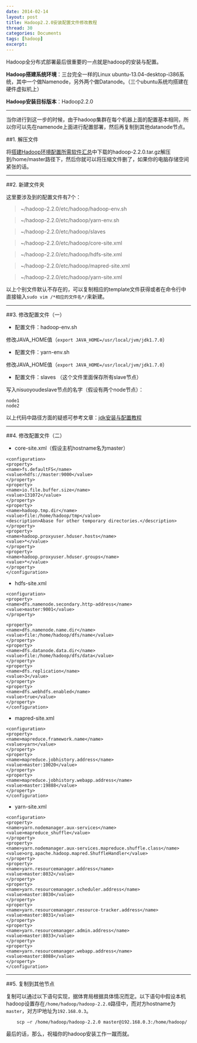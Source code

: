 ```yaml
---
date: 2014-02-14
layout: post
title: Hadoop2.2.0安装配置文件修改教程
thread: 30
categories: Documents
tags: [hadoop]
excerpt: 
---
```


Hadoop全分布式部署最后很重要的一点就是hadoop的安装与配置。

**Hadoop搭建系统环境**：三台完全一样的Linux ubuntu-13.04-desktop-i386系统，其中一个做Namenode，另外两个做Datanode。（三个ubuntu系统均搭建在硬件虚拟机上）

**Hadoop安装目标版本**：Hadoop2.2.0

----------

当你进行到这一步的时候，由于hadoop集群在每个机器上面的配置基本相同，所以你可以先在namenode上面进行配置部署，然后再复制到其他datanode节点。

##1. 解压文件

将[搭建Hadoop环境配置所需软件汇总](http://hijiangtao.github.io/2014/02/14/hadoopsetupsoftware)中下载的hadoop-2.2.0.tar.gz解压到/home/master路径下，然后你就可以将压缩文件删了，如果你的电脑存储空间紧张的话。

----------

##2. 新建文件夹

这里要涉及到的配置文件有7个：

>~/hadoop-2.2.0/etc/hadoop/hadoop-env.sh

>~/hadoop-2.2.0/etc/hadoop/yarn-env.sh

>~/hadoop-2.2.0/etc/hadoop/slaves

>~/hadoop-2.2.0/etc/hadoop/core-site.xml

>~/hadoop-2.2.0/etc/hadoop/hdfs-site.xml

>~/hadoop-2.2.0/etc/hadoop/mapred-site.xml

>~/hadoop-2.2.0/etc/hadoop/yarn-site.xml

以上个别文件默认不存在的，可以复制相应的template文件获得或者在命令行中直接输入`sudo vim /*相应的文件名*/`来新建。

----------

##3. 修改配置文件（一）

* 配置文件：hadoop-env.sh

修改JAVA_HOME值（`export JAVA_HOME=/usr/local/jvm/jdk1.7.0`）

* 配置文件：yarn-env.sh

修改JAVA_HOME值（`export JAVA_HOME=/usr/local/jvm/jdk1.7.0`）

* 配置文件：slaves （这个文件里面保存所有slave节点）

写入nisuoyoudeslave节点的名字（假设有两个node节点）：

```
node1
node2
```

以上代码中路径方面的疑惑可参考文章：[jdk安装与配置教程](http://hijiangtao.github.io/2014/02/14/hadoopjdk)

----------

##4. 修改配置文件（二）

* core-site.xml（假设主机hostname名为master）

```
<configuration>
<property>
<name>fs.defaultFS</name>
<value>hdfs://master:9000</value>
</property>
<property>
<name>io.file.buffer.size</name>
<value>131072</value>
</property>
<property>
<name>hadoop.tmp.dir</name>
<value>file:/home/hadoop/tmp</value>
<description>Abase for other temporary directories.</description>
</property>
<property>
<name>hadoop.proxyuser.hduser.hosts</name>
<value>*</value>
</property>
<property>
<name>hadoop.proxyuser.hduser.groups</name>
<value>*</value>
</property>
</configuration>
```

* hdfs-site.xml

```
<configuration>
<property>
<name>dfs.namenode.secondary.http-address</name>
<value>master:9001</value>
</property>
       
<property>
<name>dfs.namenode.name.dir</name>
<value>file:/home/hadoop/dfs/name</value>
</property>
<property>
<name>dfs.datanode.data.dir</name>
<value>file:/home/hadoop/dfs/data</value>
</property>
<property>
<name>dfs.replication</name>
<value>3</value>
</property>
<property>
<name>dfs.webhdfs.enabled</name>
<value>true</value>
</property>
</configuration>
```

* mapred-site.xml

```
<configuration>
<property>
<name>mapreduce.framework.name</name>
<value>yarn</value>
</property>
<property>
<name>mapreduce.jobhistory.address</name>
<value>master:10020</value>
</property>
<property>
<name>mapreduce.jobhistory.webapp.address</name>
<value>master:19888</value>
</property>
</configuration>
```

* yarn-site.xml

```
<configuration>
<property>
<name>yarn.nodemanager.aux-services</name>
<value>mapreduce_shuffle</value>
</property>
<property>
<name>yarn.nodemanager.aux-services.mapreduce.shuffle.class</name>
<value>org.apache.hadoop.mapred.ShuffleHandler</value>
</property>
<property>
<name>yarn.resourcemanager.address</name>
<value>master:8032</value>
</property>
<property>
<name>yarn.resourcemanager.scheduler.address</name>
<value>master:8030</value>
</property>
<property>
<name>yarn.resourcemanager.resource-tracker.address</name>
<value>master:8031</value>
</property>
<property>
<name>yarn.resourcemanager.admin.address</name>
<value>master:8033</value>
</property>
<property>
<name>yarn.resourcemanager.webapp.address</name>
<value>master:8088</value>
</property>
</configuration>
```

----------

##5. 复制到其他节点

复制可以通过以下语句实现，据体育局根据具体情况而定。以下语句中假设本机hadoop设置存在`/home/hadoop/hadoop-2.2.0`路径中，而对方hostname为`master`，对方IP地址为`192.168.0.3`。

```
    scp –r /home/hadoop/hadoop-2.2.0 master@192.168.0.3:/home/hadoop/
```

最后的话，那么，祝福你的hadoop安装工作一蹴而就。
